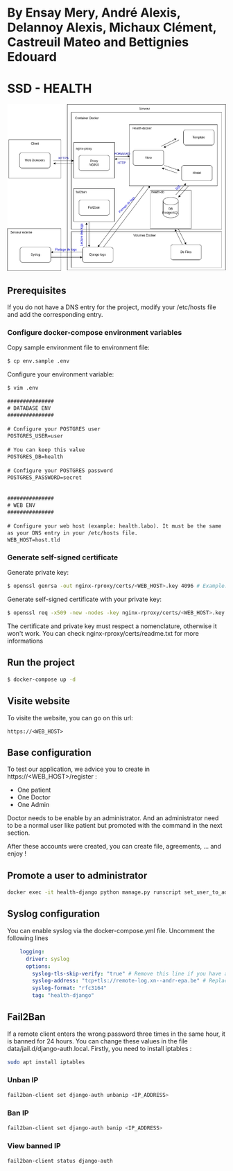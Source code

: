 # By Ensay Mery, André Alexis, Delannoy Alexis, Michaux Clément, Castreuil Mateo and Bettignies Edouard

# SSD - HEALTH
![architecture](./archi.png)

## Prerequisites
If you do not have a DNS entry for the project, modify your /etc/hosts file and add the corresponding entry.


### Configure docker-compose environment variables
Copy sample environment file to environment file:
```bash
$ cp env.sample .env
```

Configure your environment variable:
```bash
$ vim .env
```
```text
###############
# DATABASE ENV
###############

# Configure your POSTGRES user
POSTGRES_USER=user

# You can keep this value
POSTGRES_DB=health

# Configure your POSTGRES password
POSTGRES_PASSWORD=secret


###############
# WEB ENV
###############

# Configure your web host (example: health.labo). It must be the same as your DNS entry in your /etc/hosts file.
WEB_HOST=host.tld
```

### Generate self-signed certificate
Generate private key:
```bash
$ openssl genrsa -out nginx-rproxy/certs/<WEB_HOST>.key 4096 # Example: health.labo.key
```

Generate self-signed certificate with your private key:
```bash
$ openssl req -x509 -new -nodes -key nginx-rproxy/certs/<WEB_HOST>.key -sha256 -days 10000 -out nginx-rproxy/certs/<WEB_HOST>.crt # Example: nginx-rproxy/certs/health.labo.crt
```

The certificate and private key must respect a nomenclature, otherwise it won't work. You can check nginx-rproxy/certs/readme.txt for more informations

## Run the project
```bash
$ docker-compose up -d
```

## Visite website

To visite the website, you can go on this url:
```
https://<WEB_HOST>
```

## Base configuration

To test our application, we advice you to create in https://<WEB_HOST>/register :
- One patient
- One Doctor
- One Admin

Doctor needs to be enable by an administrator.
And an administrator need to be a normal user like patient but promoted with the command in the next section.

After these accounts were created, you can create file, agreements, ... and enjoy !

## Promote a user to administrator 
```bash
docker exec -it health-django python manage.py runscript set_user_to_admin --script-args <email>
```

## Syslog configuration

You can enable syslog via the docker-compose.yml file. Uncomment the following lines 
```yaml
    logging:
      driver: syslog
      options:
        syslog-tls-skip-verify: "true" # Remove this line if you have a valid certificate
        syslog-address: "tcp+tls://remote-log.xn--andr-epa.be" # Replace with your own domain
        syslog-format: "rfc3164"
        tag: "health-django"
```

## Fail2Ban 
If a remote client enters the wrong password three times in the same hour, it is banned for 24 hours. You can change these values in the file data/jail.d/django-auth.local.
Firstly, you need to install iptables :
```bash
sudo apt install iptables
```

### Unban IP
```bash
fail2ban-client set django-auth unbanip <IP_ADDRESS>
```

### Ban IP
```bash
fail2ban-client set django-auth banip <IP_ADDRESS>
```

### View banned IP
```bash
fail2ban-client status django-auth
```

